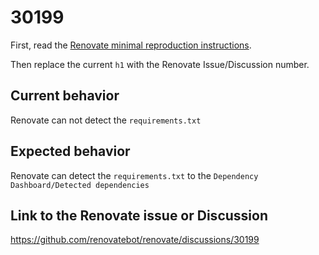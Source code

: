 # 30199

First, read the [Renovate minimal reproduction instructions](https://github.com/renovatebot/renovate/blob/main/docs/development/minimal-reproductions.md).

Then replace the current `h1` with the Renovate Issue/Discussion number.

## Current behavior

Renovate can not detect the `requirements.txt`

## Expected behavior

Renovate can detect the `requirements.txt` to the `Dependency Dashboard/Detected dependencies`

## Link to the Renovate issue or Discussion

https://github.com/renovatebot/renovate/discussions/30199
